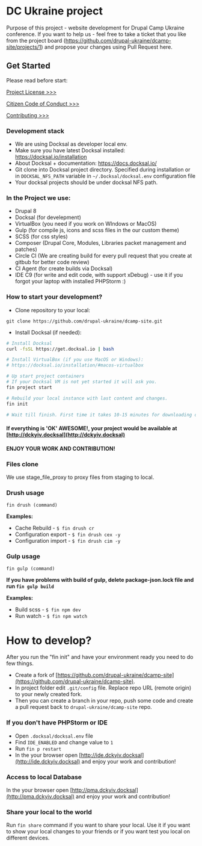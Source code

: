 # DC Ukraine project
Purpose of this project - website development for Drupal Camp Ukraine conference.
If you want to help us - feel free to take a ticket that you like from the project board (https://github.com/drupal-ukraine/dcamp-site/projects/1) and propose your changes using Pull Request here.


## Get Started

Please read before start:

[Project License >>>](./docs/LICENSE) 

[Citizen Code of Conduct >>>](./docs/CODE_OF_CONDUCT.md)

[Contributing >>>](./docs/CONTRIBUTING.md)


### Development stack

* We are using Docksal as developer local env.
* Make sure you have latest Docksal installed: https://docksal.io/installation 
* About Docksal + documentation: https://docs.docksal.io/
* Git clone into Docksal project directory. Specified during installation or in 
`DOCKSAL_NFS_PATH` variable in `~/.Docksal/docksal.env` configuration file
* Your docksal projects should be under docksal NFS path.

### In the Project we use:
- Drupal 8
- Docksal (for develepment)
- VirtualBox (you need if you work on WIndows or MacOS)
- Gulp (for compile js, icons and scss files in the our custom theme)
- SCSS (for css styles)
- Composer (Drupal Core, Modules, Libraries packet management and patches)
- Circle CI (We are creating build for every pull request that you create at gitbub for better code review)
- CI Agent (for create builds via Docksal)
- IDE C9 (for write and edit code, with support xDebug) - use it if you forgot your laptop with installed PHPStorm :)

### How to start your development?
- Clone repository to your local:
```
git clone https://github.com/drupal-ukraine/dcamp-site.git
```

- Install Docksal (if needed):
```bash
# Install Docksal
curl -fsSL https://get.docksal.io | bash

# Install VirtualBox (if you use MacOS or Windows):
# https://docksal.io/installation/#macos-virtualbox

# Up start project containers
# If your Docksal VM is not yet started it will ask you.
fin project start

# Rebuild your local instance with last content and changes.
fin init

# Wait till finish. First time it takes 10-15 minutes for downloading of the database. 
```
#### If everything is 'OK' AWESOME!, your project would be available at [http://dckyiv.docksal](http://dckyiv.docksal)

#### ENJOY YOUR WORK AND CONTRIBUTION!

### Files clone
We use stage_file_proxy to proxy files from staging to local. 

### Drush usage

`fin drush (command)`

**Examples:**
 
* Cache Rebuild -         `$ fin drush cr`
* Configuration export -  `$ fin drush cex -y` 
* Configuration import -  `$ fin drush cim -y`

### Gulp usage

`fin gulp (command)`

**If you have problems with build of gulp, delete package-json.lock file and run `fin gulp build`**

**Examples:**
 
* Build scss -         `$ fin npm dev`
* Run watch -          `$ fin npm watch` 

# How to develop?

After you run the "fin init" and have your environment ready you need to do few things.

- Create a fork of [https://github.com/drupal-ukraine/dcamp-site](https://github.com/drupal-ukraine/dcamp-site).
- In project folder edit `.git/config` file. Replace repo URL (remote origin) to your newly created fork.
- Then you can create a branch in your repo, push some code and create a pull request back to `drupal-ukraine/dcamp-site` repo.

### If you don't have PHPStorm or IDE
- Open `.docksal/docksal.env` file
- Find `IDE_ENABLED` and change value to `1`
- Run `fin p restart`
- In the your browser open [http://ide.dckyiv.docksal](http://ide.dckyiv.docksal) and enjoy your work and contribution!

### Access to local Database
In the your browser open [http://pma.dckyiv.docksal](http://pma.dckyiv.docksal) and enjoy your work and contribution!

### Share your local to the world
Run `fin share` command if you want to share your local. Use it if you want to show your local changes to your friends or if you want test you local on different devices.

